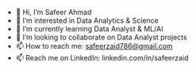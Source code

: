 - 👋 Hi, I’m Safeer Ahmad
- 👀 I’m interested in Data Analytics & Science
- 🌱 I’m currently learning Data Analyst & ML/AI
- 💞️ I’m looking to collaborate on Data Analyst projects
- 📫 How to reach me: safeerzaid786@gmail.com
- 📫 Reach me on LinkedIn: linkedin.com/in/safeerzaid

<!---
Safeer0786/Safeer0786 is a ✨ special ✨ repository because its `README.md` (this file) appears on your GitHub profile.
You can click the Preview link to take a look at your changes.
--->
